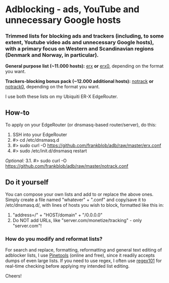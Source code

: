 # Adblocking - ads, YouTube and unnecessary Google hosts
### Trimmed lists for blocking ads and trackers (including, to some extent, Youtube video ads and unnecessary Google hosts), with a primary focus on Western and Scandinavian regions (Denmark and Norway, in particular).

**General purpose list (~11.000 hosts):** [erx](https://github.com/frankblob/adb/raw/master/erx.conf) **or** [erx0](https://github.com/frankblob/adb/raw/master/erx0), depending on the format you want.

**Trackers-blocking bonus pack (~12.000 additional hosts):** [notrack](https://github.com/frankblob/adb/raw/master/notrack.conf) **or** [notrack0](https://github.com/frankblob/adb/raw/master/notrack0), depending on the format you want.

I use both these lists on my Ubiquiti ER-X EdgeRouter. 

## How-to
To apply on your EdgeRouter (or dnsmasq-based router/server), do this:

1. SSH into your EdgeRouter
2. #> cd /etc/dnsmasq.d
3. #> sudo curl -O https://github.com/frankblob/adb/raw/master/erx.conf
4. #> sudo /etc/init.d/dnsmasq restart

_Optional:_
3.1. #> sudo curl -O https://github.com/frankblob/adb/raw/master/notrack.conf

## Do it yourself
You can compose your own lists and add to or replace the above ones. Simply create a file named "whatever" + ".conf" and copy/save it to /etc/dnsmasq.d/, with lines of hosts you wish to block, formatted like this in:

1. "address=/" + "HOST/domain" + "/0.0.0.0" 
2. Do NOT add URLs, like "server.com/monetize/tracking" - only "server.com"!

### How do you modify and reformat lists?
For search and replace, formatting, reformatting and general text editing of adblocker lists, I use [Pinetools](http://pinetools.com/c-text-lists/) (online and free), since it readily accepts dumps of even large lists. If you need to use regex, I often use [regex101](https://regex101.com/) for real-time checking before applying my intended list editing.

Cheers!
